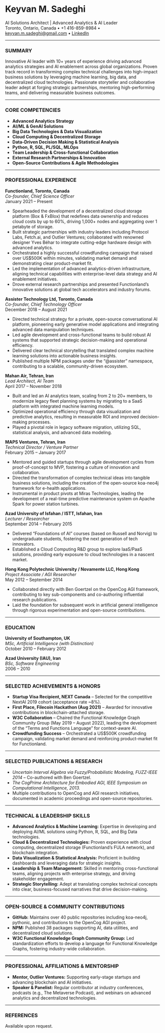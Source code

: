# Keyvan M. Sadeghi

AI Solutions Architect | Advanced Analytics & AI Leader  
Toronto, Ontario, Canada • +1 416-859-8984 • keyvan.m.sadeghi@gmail.com • [LinkedIn](https://www.linkedin.com/in/keyvanmsadeghi)

---

### SUMMARY

Innovative AI leader with 10+ years of experience driving advanced analytics strategies and AI enablement across global organizations. Proven track record in transforming complex technical challenges into high-impact business solutions by leveraging machine learning, big data, and decentralized cloud technologies. Passionate storyteller and collaborative leader adept at forging strategic partnerships, mentoring high-performing teams, and delivering measurable business outcomes.

---

### CORE COMPETENCIES

- **Advanced Analytics Strategy**  
- **AI/ML & GenAI Solutions**  
- **Big Data Technologies & Data Visualization**  
- **Cloud Computing & Decentralized Storage**  
- **Data-Driven Decision Making & Statistical Analysis**  
- **Python, R, SQL, PL/SQL, MLOps**  
- **Team Leadership & Cross-functional Collaboration**  
- **External Research Partnerships & Innovation**  
- **Open-Source Contributions & Agile Methodologies**

---

### PROFESSIONAL EXPERIENCE

**Functionland, Toronto, Canada**  
*Co-founder, Chief Science Officer*  
January 2021 – Present

- Spearheaded the development of a decentralized cloud storage platform (Box & FxBlox) that redefines data ownership and reduces cloud costs by up to 60%, driving 1,000+ nodes and aggregating over 1 petabyte of storage.
- Built strategic partnerships with industry leaders including Protocol Labs, Fetch.ai, and Outlier Ventures; collaborated with renowned designer Yves Béhar to integrate cutting-edge hardware design with advanced analytics.
- Orchestrated a highly successful crowdfunding campaign that raised over US$500K within minutes, validating market demand and demonstrating clear product-market fit.
- Led the implementation of advanced analytics-driven infrastructure, aligning technical capabilities with enterprise-level data strategy and AI enablement initiatives.
- Drove external research partnerships and presented Functionland’s innovative solutions at global tech accelerators and industry forums.

**Assister Technology Ltd, Toronto, Canada**  
*Co-founder, Chief Technology Officer*  
December 2018 – August 2021

- Directed technical strategy for a private, open-source conversational AI platform, pioneering early generative model applications and integrating advanced data manipulation techniques.
- Led agile development and cross-functional teams to build robust AI systems that supported strategic decision-making and operational efficiency.
- Delivered clear technical storytelling that translated complex machine learning solutions into actionable business insights.
- Published multiple NPM packages under the “@assister” namespace, contributing to a scalable, community-driven ecosystem.

**Mahan Air, Tehran, Iran**  
*Lead Architect, AI Team*  
April 2017 – November 2018

- Built and led an AI analytics team, scaling from 2 to 20+ members, to modernize legacy fleet planning systems by migrating to a SaaS platform with integrated machine learning models.
- Optimized operational efficiency through data visualization and predictive analytics, resulting in measurable ROI and improved decision-making processes.
- Played a pivotal role in legacy software migration, utilizing SQL, statistical analysis, and advanced data modeling.

**MAPS Ventures, Tehran, Iran**  
*Technical Director / Venture Partner*  
February 2015 – January 2017

- Mentored and guided startups through agile development cycles from proof-of-concept to MVP, fostering a culture of innovation and collaboration.
- Directed the transformation of complex technical ideas into tangible business solutions, including the creation of the open-source koa-neo4j framework for e-health applications.
- Instrumental in product pivots at Miras Technologies, leading the development of a real-time predictive maintenance system on Apache Spark for power station turbines.

**Azad University of Isfahan / ISTT, Isfahan, Iran**  
*Lecturer / Researcher*  
September 2014 – February 2015

- Delivered “Foundations of AI” courses (based on Russell and Norvig) to undergraduate students, fostering the next generation of tech innovators.
- Established a Cloud Computing R&D group to explore IaaS/PaaS solutions, providing early exposure to cloud technologies in a nascent market.

**Hong Kong Polytechnic University / Novamente LLC, Hong Kong**  
*Project Associate / AGI Researcher*  
May 2012 – September 2014

- Collaborated directly with Ben Goertzel on the OpenCog AGI framework, contributing to key sub-components and co-authoring influential research publications.
- Laid the foundation for subsequent work in artificial general intelligence through rigorous experimentation and open-source contributions.

---

### EDUCATION

**University of Southampton, UK**  
*MSc, Artificial Intelligence (with Distinction)*  
October 2010 – February 2012

**Azad University (IAU), Iran**  
*BSc, Software Engineering*  
2006 – 2010

---

### SELECTED ACHIEVEMENTS & HONORS

- **Startup Visa Recipient, NEXT Canada** – Selected for the competitive NextAI 2019 cohort (acceptance rate ~8%).
- **First Place, Filecoin Hackathon (Aug 2021)** – Awarded for innovative contributions in blockchain-attached storage.
- **W3C Collaboration** – Chaired the Functional Knowledge Graph Community Group (May 2019 – August 2022), leading the development of the “Terms and Functions Language” for context-aware AI.
- **Crowdfunding Success** – Orchestrated a US$500K crowdfunding campaign, validating market demand and reinforcing product-market fit for Functionland.

---

### SELECTED PUBLICATIONS & RESEARCH

- *Uncertain Interval Algebra via Fuzzy/Probabilistic Modeling, FUZZ-IEEE 2014* – Co-authored with Ben Goertzel.
- *The CogPrime Architecture for Embodied AGI, IEEE Symposium on Computational Intelligence, 2013.*
- Multiple contributions to OpenCog and AGI research initiatives, documented in academic proceedings and open-source repositories.

---

### TECHNICAL & LEADERSHIP SKILLS

- **Advanced Analytics & Machine Learning:** Expertise in developing and deploying AI/ML solutions using Python, R, SQL, and Big Data technologies.
- **Cloud & Decentralized Technologies:** Proven experience with cloud computing, decentralized storage (Functionland’s FULA network), and blockchain integration.
- **Data Visualization & Statistical Analysis:** Proficient in building dashboards and leveraging data for strategic insights.
- **Leadership & Team Management:** Skilled in mentoring cross-functional teams, aligning projects with enterprise strategy, and driving stakeholder engagement.
- **Strategic Storytelling:** Adept at translating complex technical concepts into clear, business-focused narratives that drive decision-making.

---

### OPEN-SOURCE & COMMUNITY CONTRIBUTIONS

- **GitHub:** Maintains over 40 public repositories including koa-neo4j, pythonic, and contributions to the OpenCog AGI project.
- **NPM:** Published 38 packages supporting AI, data utilities, and decentralized cloud solutions.
- **W3C Functional Knowledge Graph Community Group:** Led standardization efforts to develop a language for Functional Knowledge Graphs, fostering industry-wide collaboration.

---

### PROFESSIONAL AFFILIATIONS & MENTORSHIP

- **Mentor, Outlier Ventures:** Supporting early-stage startups and advancing blockchain and AI initiatives.
- **Speaker & Panelist:** Regular contributor at industry conferences, podcasts (e.g., The Metaverse Podcast), and webinars on advanced analytics and decentralized technologies.

---

### REFERENCES

Available upon request.
